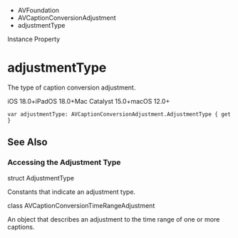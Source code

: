

- AVFoundation
- AVCaptionConversionAdjustment
-  adjustmentType 

Instance Property

# adjustmentType

The type of caption conversion adjustment.

iOS 18.0+iPadOS 18.0+Mac Catalyst 15.0+macOS 12.0+

``` source
var adjustmentType: AVCaptionConversionAdjustment.AdjustmentType { get }
```

## See Also

### Accessing the Adjustment Type

struct AdjustmentType

Constants that indicate an adjustment type.

class AVCaptionConversionTimeRangeAdjustment

An object that describes an adjustment to the time range of one or more captions.

